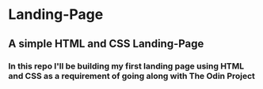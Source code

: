 # Landing-Page
## A simple HTML and CSS Landing-Page
### In this repo I'll be building my first landing page using HTML and CSS as a requirement of going along with The Odin Project
